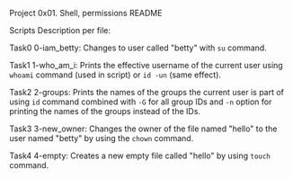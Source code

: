 Project 0x01. Shell, permissions README

Scripts Description per file:

Task0 0-iam_betty:
Changes to user called "betty" with `su` command.

Task1 1-who_am_i:
Prints the effective username of the current user
using `whoami` command (used in script)
or `id -un` (same effect).

Task2 2-groups:
Prints the names of the groups the current user
is part of using `id` command combined with `-G`
for all group IDs and `-n` option for printing the
names of the groups instead of the IDs.

Task3 3-new_owner:
Changes the owner of the file named "hello" to
the user named "betty" by using the `chown`
command.

Task4 4-empty:
Creates a new empty file called "hello" by using
`touch` command.

